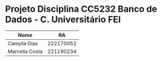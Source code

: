 # Projeto Disciplina CC5232 Banco de Dados - C. Universitário FEI

| Nome  | RA  |
| ------------------- | ------------------- |
|  Camylla Dias | 222170052 |
|  Marcella Costa | 221190234 |
